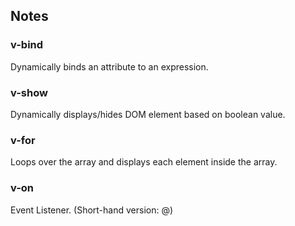 ## Notes

### v-bind
Dynamically binds an attribute to an expression.

### v-show
Dynamically displays/hides DOM element based on boolean value.

### v-for
Loops over the array and displays each element inside the array.

### v-on
Event Listener. (Short-hand version: @)